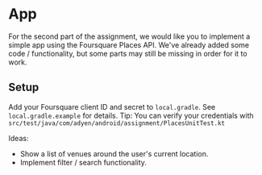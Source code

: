 # App

For the second part of the assignment, we would like you to implement a simple app using the Foursquare Places API.
We've already added some code / functionality, but some parts may still be missing in order for it to work.

## Setup
Add your Foursquare client ID and secret to `local.gradle`. See `local.gradle.example` for details.
Tip: You can verify your credentials with `src/test/java/com/adyen/android/assignment/PlacesUnitTest.kt`


Ideas:
- Show a list of venues around the user's current location.
- Implement filter / search functionality.
